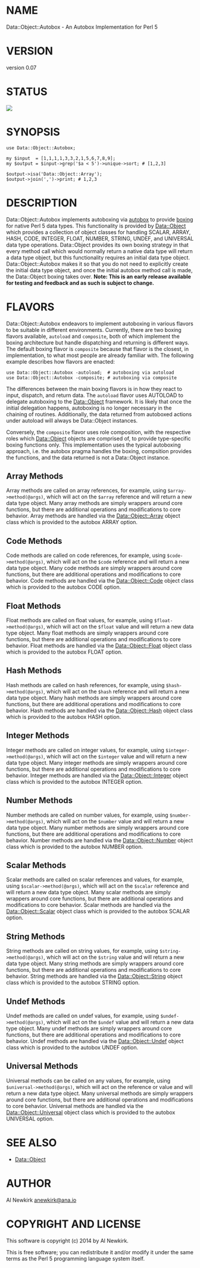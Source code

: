 # NAME

Data::Object::Autobox - An Autobox Implementation for Perl 5

# VERSION

version 0.07

# STATUS

<a href="https://travis-ci.org/alnewkirk/Data-Object-Autobox"><img src="https://travis-ci.org/alnewkirk/Data-Object-Autobox.svg?branch=master"></a>

# SYNOPSIS

    use Data::Object::Autobox;

    my $input  = [1,1,1,1,3,3,2,1,5,6,7,8,9];
    my $output = $input->grep('$a < 5')->unique->sort; # [1,2,3]

    $output->isa('Data::Object::Array');
    $output->join(',')->print; # 1,2,3

# DESCRIPTION

Data::Object::Autobox implements autoboxing via [autobox](https://metacpan.org/pod/autobox) to provide
[boxing](http://en.wikipedia.org/wiki/Object_type_\(object-oriented_programming\))
for native Perl 5 data types. This functionality is provided by [Data::Object](https://metacpan.org/pod/Data::Object)
which provides a collection of object classes for handling SCALAR, ARRAY, HASH,
CODE, INTEGER, FLOAT, NUMBER, STRING, UNDEF, and UNIVERSAL data type operations.
Data::Object provides its own boxing strategy in that every method call which
would normally return a native data type will return a data type object, but
this functionality requires an initial data type object. Data::Object::Autobox
makes it so that you do not need to explicitly create the initial data type
object, and once the initial autobox method call is made, the Data::Object
boxing takes over. **Note: This is an early release available for testing and
feedback and as such is subject to change.**

# FLAVORS

Data::Object::Autobox endeavors to implement autoboxing in various flavors to be
suitable in different environments. Currently, there are two boxing flavors
available, `autoload` and `composite`, both of which implement the boxing
architecture but handle dispatching and returning is different ways. The default
boxing flavor is `composite` because that flavor is the closest, in
implementation, to what most people are already familiar with. The following
example describes how flavors are enacted:

    use Data::Object::Autobox -autoload;  # autoboxing via autoload
    use Data::Object::Autobox -composite; # autoboxing via composite

The differences between the main boxing flavors is in how they react to input,
dispatch, and return data. The `autoload` flavor uses AUTOLOAD to delegate
autoboxing to the [Data::Object](https://metacpan.org/pod/Data::Object) framework. It is likely that once the initial
delegation happens, autoboxing is no longer necessary in the chaining of
routines. Additionally, the data returned from autoboxed actions under autoload
will always be Data::Object instances.

Conversely, the `composite` flavor uses role composition, with the respective
roles which [Data::Object](https://metacpan.org/pod/Data::Object) objects are comprised of, to provide type-specific
boxing functions only. This implementation uses the typical autoboxing approach,
i.e. the autobox pragma handles the boxing, compsition provides the functions,
and the data returned is not a Data::Object instance.

## Array Methods

Array methods are called on array references, for example, using `$array->method(@args)`, which will act on the `$array` reference and will
return a new data type object. Many array methods are simply wrappers around
core functions, but there are additional operations and modifications to core
behavior. Array methods are handled via the [Data::Object::Array](https://metacpan.org/pod/Data::Object::Array) object class
which is provided to the autobox ARRAY option.

## Code Methods

Code methods are called on code references, for example, using `$code->method(@args)`, which will act on the `$code` reference and will
return a new data type object. Many code methods are simply wrappers around
core functions, but there are additional operations and modifications to core
behavior. Code methods are handled via the [Data::Object::Code](https://metacpan.org/pod/Data::Object::Code) object class
which is provided to the autobox CODE option.

## Float Methods

Float methods are called on float values, for example, using `$float->method(@args)`, which will act on the `$float` value and will
return a new data type object. Many float methods are simply wrappers around
core functions, but there are additional operations and modifications to core
behavior. Float methods are handled via the [Data::Object::Float](https://metacpan.org/pod/Data::Object::Float) object class
which is provided to the autobox FLOAT option.

## Hash Methods

Hash methods are called on hash references, for example, using `$hash->method(@args)`, which will act on the `$hash` reference and will
return a new data type object. Many hash methods are simply wrappers around
core functions, but there are additional operations and modifications to core
behavior. Hash methods are handled via the [Data::Object::Hash](https://metacpan.org/pod/Data::Object::Hash) object class
which is provided to the autobox HASH option.

## Integer Methods

Integer methods are called on integer values, for example, using `$integer->method(@args)`, which will act on the `$integer` value and will
return a new data type object. Many integer methods are simply wrappers around
core functions, but there are additional operations and modifications to core
behavior. Integer methods are handled via the [Data::Object::Integer](https://metacpan.org/pod/Data::Object::Integer) object
class which is provided to the autobox INTEGER option.

## Number Methods

Number methods are called on number values, for example, using `$number->method(@args)`, which will act on the `$number` value and will
return a new data type object. Many number methods are simply wrappers around
core functions, but there are additional operations and modifications to core
behavior. Number methods are handled via the [Data::Object::Number](https://metacpan.org/pod/Data::Object::Number) object
class which is provided to the autobox NUMBER option.

## Scalar Methods

Scalar methods are called on scalar references and values, for example, using
`$scalar->method(@args)`, which will act on the `$scalar` reference and
will return a new data type object. Many scalar methods are simply wrappers
around core functions, but there are additional operations and modifications to
core behavior. Scalar methods are handled via the [Data::Object::Scalar](https://metacpan.org/pod/Data::Object::Scalar) object
class which is provided to the autobox SCALAR option.

## String Methods

String methods are called on string values, for example, using `$string->method(@args)`, which will act on the `$string` value and will
return a new data type object. Many string methods are simply wrappers around
core functions, but there are additional operations and modifications to core
behavior. String methods are handled via the [Data::Object::String](https://metacpan.org/pod/Data::Object::String) object
class which is provided to the autobox STRING option.

## Undef Methods

Undef methods are called on undef values, for example, using `$undef->method(@args)`, which will act on the `$undef` value and will
return a new data type object. Many undef methods are simply wrappers around
core functions, but there are additional operations and modifications to core
behavior. Undef methods are handled via the [Data::Object::Undef](https://metacpan.org/pod/Data::Object::Undef) object
class which is provided to the autobox UNDEF option.

## Universal Methods

Universal methods can be called on any values, for example, using `$universal->method(@args)`, which will act on the reference or value and will
return a new data type object. Many universal methods are simply wrappers around
core functions, but there are additional operations and modifications to core
behavior. Universal methods are handled via the [Data::Object::Universal](https://metacpan.org/pod/Data::Object::Universal)
object class which is provided to the autobox UNIVERSAL option.

# SEE ALSO

- [Data::Object](https://metacpan.org/pod/Data::Object)

# AUTHOR

Al Newkirk <anewkirk@ana.io>

# COPYRIGHT AND LICENSE

This software is copyright (c) 2014 by Al Newkirk.

This is free software; you can redistribute it and/or modify it under
the same terms as the Perl 5 programming language system itself.
